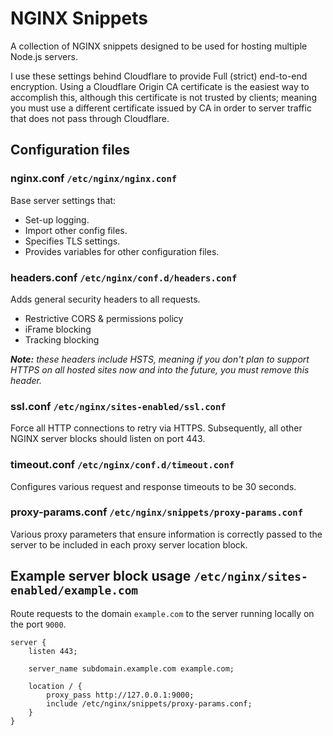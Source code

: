 # NGINX Snippets
A collection of NGINX snippets designed to be used for hosting multiple Node.js servers.

I use these settings behind Cloudflare to provide Full (strict) end-to-end encryption.  Using a Cloudflare Origin CA certificate is the easiest way to accomplish this, although this certificate is not trusted by clients; meaning you must use a different certificate issued by CA in order to server traffic that does not pass through Cloudflare.

## Configuration files

### nginx.conf `/etc/nginx/nginx.conf`
Base server settings that:
* Set-up logging.
* Import other config files.
* Specifies TLS settings.
* Provides variables for other configuration files.

### headers.conf `/etc/nginx/conf.d/headers.conf`
Adds general security headers to all requests.
* Restrictive CORS & permissions policy
* iFrame blocking
* Tracking blocking

___Note:__ these headers include HSTS, meaning if you don't plan to support HTTPS on all hosted sites now and into the future, you must remove this header._

### ssl.conf `/etc/nginx/sites-enabled/ssl.conf`
Force all HTTP connections to retry via HTTPS.  Subsequently, all other NGINX server blocks should listen on port 443.

### timeout.conf `/etc/nginx/conf.d/timeout.conf`
Configures various request and response timeouts to be 30 seconds.

### proxy-params.conf `/etc/nginx/snippets/proxy-params.conf`
Various proxy parameters that ensure information is correctly passed to the server to be included in each proxy server location block.

## Example server block usage `/etc/nginx/sites-enabled/example.com`
Route requests to the domain `example.com` to the server running locally on the port `9000`.

```
server {
    listen 443;

    server_name subdomain.example.com example.com;
    
    location / {
        proxy_pass http://127.0.0.1:9000;
        include /etc/nginx/snippets/proxy-params.conf;
    }
}
```
